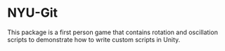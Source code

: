 # NYU-Git
 
This package is a first person game that contains rotation and oscillation scripts to demonstrate how to write custom scripts in Unity.

